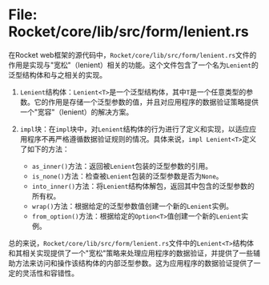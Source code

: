 # File: Rocket/core/lib/src/form/lenient.rs

在Rocket web框架的源代码中，`Rocket/core/lib/src/form/lenient.rs`文件的作用是实现与"宽松"（lenient）相关的功能。这个文件包含了一个名为`Lenient`的泛型结构体和与之相关的实现。

1. `Lenient`结构体：`Lenient<T>`是一个泛型结构体，其中`T`是一个任意类型的参数。它的作用是存储一个泛型参数的值，并且对应用程序的数据验证策略提供一个"宽容"（lenient）的解决方案。

2. `impl`块：在`impl`块中，对`Lenient`结构体的行为进行了定义和实现，以适应应用程序不再严格遵循数据验证规则的情况。具体来说，`impl Lenient<T>`定义了如下的方法：

   - `as_inner()`方法：返回被`Lenient`包装的泛型参数的引用。
   - `is_none()`方法：检查被`Lenient`包装的泛型参数是否为`None`。
   - `into_inner()`方法：将`Lenient`结构体解包，返回其中包含的泛型参数的所有权。
   - `wrap()`方法：根据给定的泛型参数值创建一个新的`Lenient`实例。
   - `from_option()`方法：根据给定的`Option<T>`值创建一个新的`Lenient`实例。

总的来说，`Rocket/core/lib/src/form/lenient.rs`文件中的`Lenient<T>`结构体和其相关实现提供了一个"宽松"策略来处理应用程序的数据验证，并提供了一些辅助方法来访问和操作该结构体的内部泛型参数。这为应用程序的数据验证提供了一定的灵活性和容错性。

